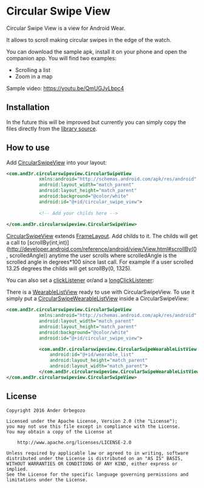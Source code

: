 # Circular Swipe View

Circular Swipe View is a view for Android Wear.

It allows to scroll making circular swipes in the edge of the watch.

You can download the sample apk, install it on your phone and open the companion app. You will find two examples:
- Scrolling a list
- Zoom in a map

Sample video: https://youtu.be/QmUGJvLbpc4

## Installation ##

In the future this will be improved but currently you can simply copy the files directly from the [library source](https://github.com/9and3r/Circular-Swipe-View/tree/master/CircularSwipeView/library/src/main/java/com/and3r/circularswipeview).

## How to use ##

Add [CircularSwipeView](https://github.com/9and3r/Circular-Swipe-View/blob/master/CircularSwipeView/library/src/main/java/com/and3r/circularswipeview/CircularSwipeView.java) into your layout:
```XML
<com.and3r.circularswipeview.CircularSwipeView
            xmlns:android="http://schemas.android.com/apk/res/android"
            android:layout_width="match_parent"
            android:layout_height="match_parent"
            android:background="@color/white"
            android:id="@+id/circular_swipe_view">
            
            <!-- Add your childs here -->
            
</com.and3r.circularswipeview.CircularSwipeView>
```
[CircularSwipeView](https://github.com/9and3r/Circular-Swipe-View/blob/master/CircularSwipeView/library/src/main/java/com/and3r/circularswipeview/CircularSwipeView.java) extends [FrameLayout](http://developer.android.com/reference/android/widget/FrameLayout.html). Add childs to it. The childs will get a call to [scrollBy(int,int)](http://developer.android.com/reference/android/view/View.html#scrollBy(0, scrolledAngle)) anytime the user scrolls where scrolledAngle is the scrolled angle in degrees*100 since last call. For example if a user scrolled 13.25 degrees the childs will get scrollBy(0, 1325).

You can also set a [clickListener](http://developer.android.com/reference/android/view/View.html#setOnClickListener(android.view.View.OnClickListener)) or/and a [longClickListener](http://developer.android.com/reference/android/view/View.html#setOnLongClickListener(android.view.View.OnLongClickListener)):

There is a [WearableListView](https://github.com/9and3r/Circular-Swipe-View/blob/master/CircularSwipeView/library/src/main/java/com/and3r/circularswipeview/CircularSwipeWearableListView.java) ready to use with CircularSwipeView. To use it simply put a [CircularSwipeWearableListView](https://github.com/9and3r/Circular-Swipe-View/blob/master/CircularSwipeView/library/src/main/java/com/and3r/circularswipeview/CircularSwipeWearableListView.java) inside a CircularSwipeView:
```XML
<com.and3r.circularswipeview.CircularSwipeView
            xmlns:android="http://schemas.android.com/apk/res/android"
            android:layout_width="match_parent"
            android:layout_height="match_parent"
            android:background="@color/white"
            android:id="@+id/circular_swipe_view">

            <com.and3r.circularswipeview.CircularSwipeWearableListView
                android:id="@+id/wearable_list"
                android:layout_height="match_parent"
                android:layout_width="match_parent">
            </com.and3r.circularswipeview.CircularSwipeWearableListView>
</com.and3r.circularswipeview.CircularSwipeView>
```
## License ##

```
Copyright 2016 Ander Orbegozo

Licensed under the Apache License, Version 2.0 (the "License");
you may not use this file except in compliance with the License.
You may obtain a copy of the License at

    http://www.apache.org/licenses/LICENSE-2.0

Unless required by applicable law or agreed to in writing, software
distributed under the License is distributed on an "AS IS" BASIS,
WITHOUT WARRANTIES OR CONDITIONS OF ANY KIND, either express or implied.
See the License for the specific language governing permissions and
limitations under the License.
```
